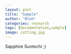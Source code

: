 ```yaml
---
layout: post
title: "Sample"
author: "Bleh"
categories: research
tags: [documentation,sample]
image: cutting.jpg
---
```


Sapphire Suntechi ;)
